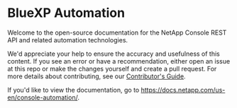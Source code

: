 # BlueXP Automation

Welcome to the open-source documentation for the NetApp Console REST API and related automation technologies.

We'd appreciate your help to ensure the accuracy and usefulness of this content. If you see an error or have a recommendation, either open an issue at this repo or make the changes yourself and create a pull request. For more details about contributing, see our [Contributor's Guide](https://docs.netapp.com/us-en/contribute/).

If you'd like to view the documentation, go to https://docs.netapp.com/us-en/console-automation/.
